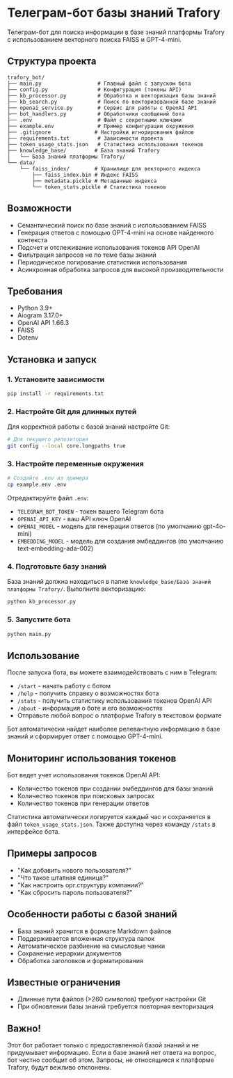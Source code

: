 # Телеграм-бот базы знаний Trafory

Телеграм-бот для поиска информации в базе знаний платформы Trafory с использованием векторного поиска FAISS и GPT-4-mini.

## Структура проекта

```
trafory_bot/
├── main.py                  # Главный файл с запуском бота
├── config.py                # Конфигурация (токены API)
├── kb_processor.py          # Обработка и векторизация базы знаний
├── kb_search.py             # Поиск по векторизованной базе знаний
├── openai_service.py        # Сервис для работы с OpenAI API
├── bot_handlers.py          # Обработчики сообщений бота
├── .env                     # Файл с секретными ключами
├── example.env              # Пример конфигурации окружения
├── .gitignore              # Настройки игнорирования файлов
├── requirements.txt         # Зависимости проекта
├── token_usage_stats.json   # Статистика использования токенов
├── knowledge_base/         # База знаний Trafory
│   └── База знаний платформы Trafory/
└── data/
    └── faiss_index/        # Хранилище для векторного индекса
        ├── faiss_index.bin # Индекс FAISS
        ├── metadata.pickle # Метаданные индекса
        └── token_stats.pickle # Статистика токенов
```

## Возможности

- Семантический поиск по базе знаний с использованием FAISS
- Генерация ответов с помощью GPT-4-mini на основе найденного контекста
- Подсчет и отслеживание использования токенов API OpenAI
- Фильтрация запросов не по теме базы знаний
- Периодическое логирование статистики использования
- Асинхронная обработка запросов для высокой производительности

## Требования

- Python 3.9+
- Aiogram 3.17.0+
- OpenAI API 1.66.3
- FAISS
- Dotenv

## Установка и запуск

### 1. Установите зависимости

```bash
pip install -r requirements.txt
```

### 2. Настройте Git для длинных путей

Для корректной работы с базой знаний настройте Git:

```bash
# Для текущего репозитория
git config --local core.longpaths true
```

### 3. Настройте переменные окружения

```bash
# Создайте .env из примера
cp example.env .env
```

Отредактируйте файл `.env`:
- `TELEGRAM_BOT_TOKEN` - токен вашего Telegram бота
- `OPENAI_API_KEY` - ваш API ключ OpenAI
- `OPENAI_MODEL` - модель для генерации ответов (по умолчанию gpt-4o-mini)
- `EMBEDDING_MODEL` - модель для создания эмбеддингов (по умолчанию text-embedding-ada-002)

### 4. Подготовьте базу знаний

База знаний должна находиться в папке `knowledge_base/База знаний платформы Trafory/`.
Выполните векторизацию:

```bash
python kb_processor.py
```

### 5. Запустите бота

```bash
python main.py
```

## Использование

После запуска бота, вы можете взаимодействовать с ним в Telegram:

- `/start` - начать работу с ботом
- `/help` - получить справку о возможностях бота
- `/stats` - получить статистику использования токенов OpenAI API
- `/about` - информация о боте и его возможностях
- Отправьте любой вопрос о платформе Trafory в текстовом формате

Бот автоматически найдет наиболее релевантную информацию в базе знаний и сформирует ответ с помощью GPT-4-mini.

## Мониторинг использования токенов

Бот ведет учет использования токенов OpenAI API:
- Количество токенов при создании эмбеддингов для базы знаний
- Количество токенов при поисковых запросах
- Количество токенов при генерации ответов

Статистика автоматически логируется каждый час и сохраняется в файл `token_usage_stats.json`.
Также доступна через команду `/stats` в интерфейсе бота.

## Примеры запросов

- "Как добавить нового пользователя?"
- "Что такое штатная единица?"
- "Как настроить орг.структуру компании?"
- "Как сбросить пароль пользователя?"

## Особенности работы с базой знаний

- База знаний хранится в формате Markdown файлов
- Поддерживается вложенная структура папок
- Автоматическое разбиение на смысловые чанки
- Сохранение иерархии документов
- Обработка заголовков и форматирования

## Известные ограничения

- Длинные пути файлов (>260 символов) требуют настройки Git
- При обновлении базы знаний требуется повторная векторизация

## Важно!

Этот бот работает только с предоставленной базой знаний и не придумывает информацию. Если в базе знаний нет ответа на вопрос, бот честно сообщит об этом. Запросы, не относящиеся к платформе Trafory, будут вежливо отклонены.
